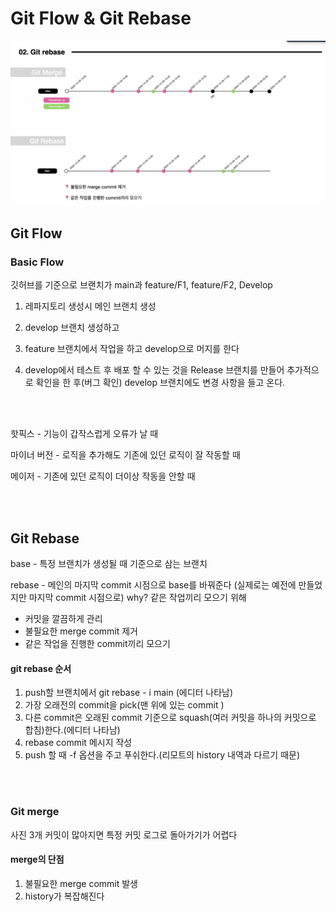 # Git Flow & Git Rebase

<img src="./img/git rebase.png">

## Git Flow

### Basic Flow

깃허브를 기준으로 브랜치가 main과 feature/F1, feature/F2, Develop

1. 레파지토리 생성시 메인 브랜치 생성

2. develop 브랜치 생성하고

3. feature 브랜치에서 작업을 하고 develop으로 머지를 한다

4. develop에서 테스트 후 배포 할 수 있는 것을 Release 브랜치를 만들어 추가적으로 확인을 한 후(버그 확인) develop 브랜치에도 변경 사항을 들고 온다.


<br/><br/>

핫픽스 - 기능이 갑작스럽게 오류가 날 때

마이너 버전 - 로직을 추가해도 기존에 있던 로직이 잘 작동할 때

메이저 - 기존에 있던 로직이 더이상 작동을 안할 때

<br/><br/>

## Git Rebase

base - 특정 브랜치가 생성될 때 기준으로 삼는 브랜치

rebase - 메인의 마지막 commit 시점으로 base를 바꿔준다
(실제로는 예전에 만들었지만 마지막 commit 시점으로)
why? 같은 작업끼리 모으기 위해

- 커밋을 깔끔하게 관리
- 불필요한 merge commit 제거
- 같은 작업을 진행한 commit끼리 모으기

#### git rebase 순서
1. push할 브랜치에서 git rebase - i main (에디터 나타남)
2. 가장 오래전의 commit을 pick(맨 위에 있는 commit )
3. 다른 commit은 오래된 commit 기준으로 squash(여러 커밋을 하나의 커밋으로 합침)한다.(에디터 나타남)
4. rebase commit 메시지 작성
5. push 할 때 -f 옵션을 주고 푸쉬한다.(리모트의 history 내역과 다르기 때문)

<br/><br/>

### Git merge
사진 3개
커밋이 많아지면 특정 커밋 로그로 돌아가기가 어렵다

#### merge의 단점
1. 불필요한 merge commit 발생
2. history가 복잡해진다

<br/>






